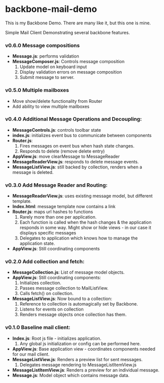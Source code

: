 backbone-mail-demo
==================
This is my Backbone Demo. There are many like it, but this one is mine.

Simple Mail Client Demonstrating several backbone features.

### v0.6.0 Message compositions
   - **Message.js**: performs validation
   - **MessageComposer.js**: Controls message composition
     1. Update model on keyboard input
     2. Display validation errors on message composition
     3. Submit message to server.
   
### v0.5.0 Multiple mailboxes
   - Move show/delete functionality from Router
   - Add ability to view multiple mailboxes 

### v0.4.0 Additional Message Operations and Decoupling:

   - **MessageControls.js**: controls toolbar state
   - **index.js**: initializes event bus to communicate between components 
   - **Router.js**: 
     1. Fires messages on event bus when hash state changes.
     2. Responds to delete (remove delete entry)
   - **AppView.js**: move clearMessage to MessageReader
   - **MessageReaderView.js**: responds to delete message events. 
   - **MessageListView.js**: still backed by collection, renders when a message is deleted.
 

### v0.3.0 Add Message Reader and Routing:

   - **MessageReaderView.js**: uses existing message model, but different template.
   - **Index.html**: message template now contains a link 
   - **Router.js**: maps url hashes to functions
     1. Rarely more than one per application.
     2. Each function is called when the hash changes & the application responds in some way.
        Might show or hide views - in our case it displays specific messages
     3. Delegates to application which knows how to manage the application state. 
   - **AppView.js**: Still coordinating components

### v0.2.0 Add collection and fetch:

   - **MessageCollection.js**: List of message model objects.
   - **AppView.js**: Still coordinating components: 
     1. Initializes collection.
     2. Passes message collection to MailListView.
     3. Calls fetch() on collection.
   - **MessageListView.js**: Now bound to a collection:
     1. Reference to collection is automagically set by Backbone.
     2. Listens for events on collection
     3. Renders message objects once collection has them.  

### v0.1.0 Baseline mail client:

   - **Index.js**: Root js file - initializes application.  
     1. Any global js initialization or config can be performed here.  
   - **AppView.js**: Base application view - coordinates components needed for our mail client.    
   - **MessageListView.js**: Renders a preview list for sent messages.
     1. Delegates message rendering to MessageListItemView.js
   - **MessageListItemView.js**: Renders a preview for an individual message.
   - **Message.js**: Model object which contains message data.